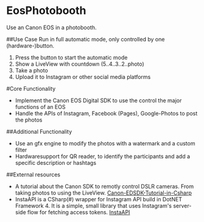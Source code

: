 # EosPhotobooth
Use an Canon EOS in a photobooth.

##Use Case
Run in full automatic mode, only controlled by one (hardware-)button.

1.	Press the button to start the automatic mode
2.	Show a LiveView with countdown (5..4..3..2..photo)
3.	Take a photo
4.	Upload it to Instagram or other social media platforms

#Core Functionality

* Implement the Canon EOS Digital SDK to use the control the major functions of an EOS
* Handle the APIs of Instagram, Facebook (Pages), Google-Photos to post the photos

##Additional Functionality

* Use an gfx engine to modify the photos with a watermark and a custom filter
* Hardwaresupport for QR reader, to identify the participants and add a specific description or hashtags 

##External resources
* A tutorial about the Canon SDK to remotly control DSLR cameras. From taking photos to using the LiveView. [Canon-EDSDK-Tutorial-in-Csharp](http://www.codeproject.com/Articles/688276/Canon-EDSDK-Tutorial-in-Csharp)
* InstaAPI is a CSharp(#) wrapper for Instagram API build in DotNET Framework 4. It is a simple, small library that uses Instagram's server-side flow for fetching access tokens. [InstaAPI](http://instaapi.codeplex.com/)
